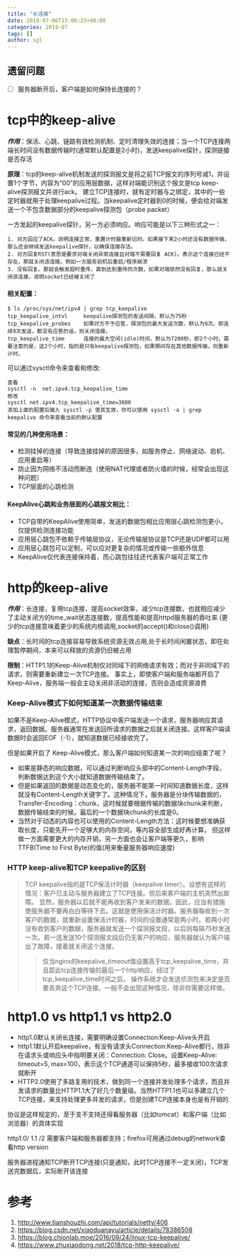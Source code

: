 ```yaml
---
title: "长连接"
date: 2019-07-06T15:06:23+08:00
categories: 2019-07
tags: []
author: sgl
---
```


遗留问题
-----

- [ ] 服务器断开后，客户端是如何保持长连接的？



tcp中的keep-alive
===
***作用***：保活、心跳、链路有效检测机制、定时清理失效的连接；当一个TCP连接两端长时间没有数据传输时(通常默认配置是2小时)，发送keepalive探针，探测链接是否存活

**原理**：tcp的keep-alive机制发送的探测报文是将之前TCP报文的序列号减1，并设置1个字节，内容为“00”的应用层数据，这样对端能识别这个报文是tcp keep-alive探测报文并进行ack。
建立TCP连接时，就有定时器与之绑定，其中的一些定时器就用于处理keepalive过程。当keepalive定时器到0的时候，便会给对端发送一个不包含数据部分的keepalive探测包（probe packet）

一方发起的keepalive探针，另一方必须响应。响应可能是以下三种形式之一：

    1. 对方回应了ACK。说明连接正常，重置计时器重新记时。如果接下来2小时还没有数据传输，那么还会继续发送keepalive探针，以确保连接存活。
    2. 对方回复RST(意思是要求对端关闭异常连接且对端不需要回复 ACK)。表示这个连接已经不存在，那就关闭该连接。例如一方服务宕机后重启/程序崩溃
    3. 没有回复。那就会触发超时重传，直到达到重传的次数，如果对端依然没有回复，那么就关闭该连接，说明socket已经被关闭了


#### 相关配置：

    $ ls /proc/sys/net/ipv4 | grep tcp_keepalive
    tcp_keepalive_intvl     keepalive探测包的发送间隔，默认为75秒
    tcp_keepalive_probes    如果对方不予应答，探测包的最大发送次数，默认为9次。即连续9次发送，都没有应答的话，则关闭连接。
    tcp_keepalive_time      连接的最大空闲(idle)时间，默认为7200秒，即2个小时。需要注意的是，这2个小时，指的是只有keepalive探测包，如果期间存在其他数据传输，则重新计时。

可以通过sysctl命令来查看和修改:
    
    查看
    sysctl -n  net.ipv4.tcp_keepalive_time
    修改
    sysctl net.ipv4.tcp_keepalive_time=3600
    添加上面的配置后输入 sysctl -p 使其生效，你可以使用 sysctl -a | grep keepalive 命令来查看当前的默认配置
    
#### 常见的几种使用场景：

* 检测挂掉的连接（导致连接挂掉的原因很多，如服务停止、网络波动、宕机、应用重启等）
* 防止因为网络不活动而断连（使用NAT代理或者防火墙的时候，经常会出现这种问题）
* TCP层面的心跳检测    
    
#### KeepAlive心跳和业务层面的心跳报文相比：

* TCP自带的KeepAlive使用简单，发送的数据包相比应用层心跳检测包更小，仅提供检测连接功能
* 应用层心跳包不依赖于传输层协议，无论传输层协议是TCP还是UDP都可以用
* 应用层心跳包可以定制，可以应对更复杂的情况或传输一些额外信息
* KeepAlive仅代表连接保持着，而心跳包往往还代表客户端可正常工作
    
http的keep-alive
===
***作用***：长连接，复用tcp连接，提高socket效率，减少tcp连接数，也就相应减少了主动关闭方的time_wait状态连接数，提高性能和提高httpd服务器的吞吐率
(更少的tcp连接意味着更少的系统内核调用,socket的accept()和close()调用)

**缺点**：长时间的tcp连接容易导致系统资源无效占用,处于长时间闲置状态，即在处理暂停期间，本来可以释放的资源仍旧被占用

**限制**：HTTP1.1的Keep-Alive机制仅对同域下的网络请求有效；而对于非同域下的请求，则需要重新建立一次TCP连接。
事实上，即使客户端和服务端都开启了Keep-Alive，服务端一般会主动关闭非活动的连接，否则会造成资源浪费

### Keep-Alive模式下如何知道某一次数据传输结束
如果不是Keep-Alive模式，HTTP协议中客户端发送一个请求，服务器响应其请求，返回数据。服务器通常在发送回所请求的数据之后就关闭连接。这样客户端读数据时会返回EOF（-1），就知道数据已经接收完了。

但是如果开启了 Keep-Alive模式，那么客户端如何知道某一次的响应结束了呢？

* 如果是静态的响应数据，可以通过判断响应头部中的Content-Length字段，判断数据达到这个大小就知道数据传输结束了。
* 但是如果返回的数据是动态变化的，服务器不能第一时间知道数据长度，这样就没有Content-Length关键字了。这种情况下，服务器是分块传输数据的，
Transfer-Encoding：chunk，这时候就要根据传输的数据块chunk来判断，数据传输结束的时候，最后的一个数据块chunk的长度是0。
* 当然对于动态的内容也可以使用的Content-Length方法：这时候要想准确获取长度，只能先开一个足够大的内存空间，等内容全部生成好再计算。
但这样做一方面需要更大的内存开销，另一方面也会让客户端等更久，影响TTFB(Time to First Byte)的值(用来衡量服务器响应速度)

### HTTP keep-alive和TCP keepalive的区别

> TCP keepalive指的是TCP保活计时器（keepalive timer）。设想有这样的情况：客户已主动与服务器建立了TCP连接。但后来客户端的主机突然出故障。
>显然，服务器以后就不能再收到客户发来的数据。因此，应当有措施使服务器不要再白白等待下去。这就是使用保活计时器。服务器每收到一次客户的数据，就重新设置保活计时器，时间的设置通常是两小时。若两小时没有收到客户的数据，服务器就发送一个探测报文段，以后则每隔75秒发送一次。若一连发送10个探测报文段后仍无客户的响应，服务器就认为客户端出了故障，接着就关闭这个连接。
>> 仅当nginx的keepalive_timeout值设置高于tcp_keepalive_time，并且距此tcp连接传输的最后一个http响应，经过了tcp_keepalive_time时间之后，
>> 操作系统才会发送侦测包来决定是否要丢弃这个TCP连接。一般不会出现这种情况，除非你需要这样做。

http1.0 vs http1.1 vs http2.0
===
* http1.0默认关闭长连接，需要明确设置Connection:Keep-Alive头开启
* http1.1默认开启keepalive，有没有请求头Connection:Keep-Alive都行，除非在请求头或响应头中指明要关闭：Connection: Close。设置Keep-Alive: timeout=5, max=100，表示这个TCP通道可以保持5秒，最多接收100次请求就断开
* HTTP2.0使用了多路复用的技术，做到同一个连接并发处理多个请求，而且并发请求的数量比HTTP1.1大了好几个数量级。当然HTTP1.1也可以多建立几个TCP连接，来支持处理更多并发的请求，但是创建TCP连接本身也是有开销的

协议是这样规定的，至于支不支持还得看服务器（比如tomcat）和客户端（比如浏览器）的具体实现

http1.0/ 1.1 /2 需要客户端和服务器都支持；firefox可用通过debug的network查看http version



服务器进程通知TCP断开TCP连接(只是通知，此时TCP连接不一定关闭)，TCP发送完数据后，实际断开该连接    

参考
=======
1. http://www.tianshouzhi.com/api/tutorials/netty/406
2. https://blog.csdn.net/xiaoduanayu/article/details/78386508
3. https://blog.chionlab.moe/2016/09/24/linux-tcp-keepalive/
4. https://www.zhuxiaodong.net/2018/tcp-http-keepalive/